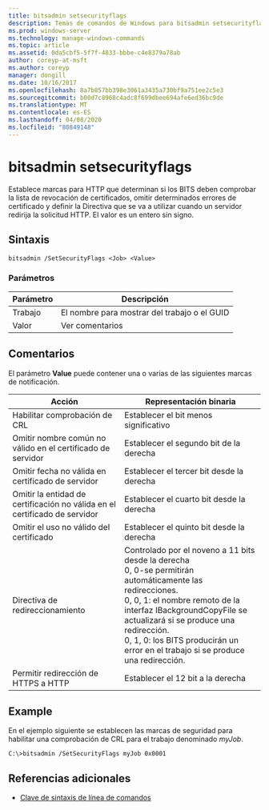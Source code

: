 ```yaml
---
title: bitsadmin setsecurityflags
description: Temas de comandos de Windows para bitsadmin setsecurityflags, que establece marcas para HTTP que determinan si los BITS deben comprobar la lista de revocación de certificados, omitir determinados errores de certificado y definir la Directiva que se va a usar cuando un servidor redirija la solicitud HTTP.
ms.prod: windows-server
ms.technology: manage-windows-commands
ms.topic: article
ms.assetid: 0da5cbf5-5f7f-4833-bbbe-c4e8379a78ab
author: coreyp-at-msft
ms.author: coreyp
manager: dongill
ms.date: 10/16/2017
ms.openlocfilehash: 8a7b857bb398e3061a3435a730bf9a751ee2c5e3
ms.sourcegitcommit: b00d7c8968c4adc8f699dbee694afe6ed36bc9de
ms.translationtype: MT
ms.contentlocale: es-ES
ms.lasthandoff: 04/08/2020
ms.locfileid: "80849148"
---
```

# <a name="bitsadmin-setsecurityflags"></a>bitsadmin setsecurityflags

Establece marcas para HTTP que determinan si los BITS deben comprobar la lista de revocación de certificados, omitir determinados errores de certificado y definir la Directiva que se va a utilizar cuando un servidor redirija la solicitud HTTP. El valor es un entero sin signo.

## <a name="syntax"></a>Sintaxis

```
bitsadmin /SetSecurityFlags <Job> <Value>
```

### <a name="parameters"></a>Parámetros

|Parámetro|Descripción|
|---------|-----------|
|Trabajo|El nombre para mostrar del trabajo o el GUID|
|Valor|Ver comentarios|

## <a name="remarks"></a>Comentarios

El parámetro **Value** puede contener una o varias de las siguientes marcas de notificación.

|Acción|Representación binaria|
|------|---------------------|
|Habilitar comprobación de CRL|Establecer el bit menos significativo|
|Omitir nombre común no válido en el certificado de servidor|Establecer el segundo bit de la derecha|
|Omitir fecha no válida en certificado de servidor|Establecer el tercer bit desde la derecha|
|Omitir la entidad de certificación no válida en el certificado de servidor|Establecer el cuarto bit desde la derecha|
|Omitir el uso no válido del certificado|Establecer el quinto bit desde la derecha|
|Directiva de redireccionamiento|Controlado por el noveno a 11 bits desde la derecha</br>0, 0-se permitirán automáticamente las redirecciones.</br>0, 0, 1: el nombre remoto de la interfaz IBackgroundCopyFile se actualizará si se produce una redirección.</br>0, 1, 0: los BITS producirán un error en el trabajo si se produce una redirección.|
|Permitir redirección de HTTPS a HTTP|Establecer el 12 bit a la derecha|

## <a name="examples"></a><a name=BKMK_examples></a>Example

En el ejemplo siguiente se establecen las marcas de seguridad para habilitar una comprobación de CRL para el trabajo denominado *myJob*.
```
C:\>bitsadmin /SetSecurityFlags myJob 0x0001
```

## <a name="additional-references"></a>Referencias adicionales

- [Clave de sintaxis de línea de comandos](command-line-syntax-key.md)